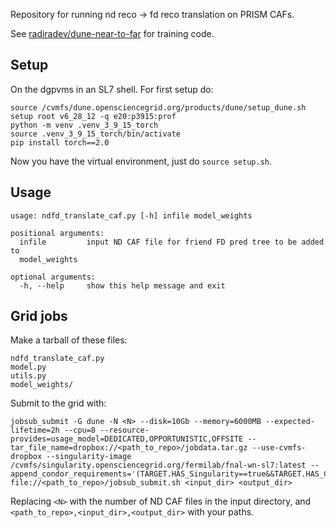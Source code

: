 Repository for running nd reco -> fd reco translation on PRISM CAFs.

See [radiradev/dune-near-to-far](https://github.com/radiradev/dune-near-to-far) for training code.

## Setup

On the dgpvms in an SL7 shell. For first setup do:
```
source /cvmfs/dune.opensciencegrid.org/products/dune/setup_dune.sh
setup root v6_28_12 -q e20:p3915:prof
python -m venv .venv_3_9_15_torch
source .venv_3_9_15_torch/bin/activate
pip install torch==2.0
```

Now you have the virtual environment, just do `source setup.sh`.

## Usage

```
usage: ndfd_translate_caf.py [-h] infile model_weights

positional arguments:
  infile         input ND CAF file for friend FD pred tree to be added to
  model_weights

optional arguments:
  -h, --help     show this help message and exit
```

## Grid jobs

Make a tarball of these files:
```
ndfd_translate_caf.py
model.py
utils.py
model_weights/
```

Submit to the grid with:
```
jobsub_submit -G dune -N <N> --disk=10Gb --memory=6000MB --expected-lifetime=2h --cpu=8 --resource-provides=usage_model=DEDICATED,OPPORTUNISTIC,OFFSITE --tar_file_name=dropbox://<path_to_repo>/jobdata.tar.gz --use-cvmfs-dropbox --singularity-image /cvmfs/singularity.opensciencegrid.org/fermilab/fnal-wn-sl7:latest --append_condor_requirements='(TARGET.HAS_Singularity==true&&TARGET.HAS_CVMFS_dune_opensciencegrid_org==true&&TARGET.HAS_CVMFS_larsoft_opensciencegrid_org==true&&TARGET.CVMFS_dune_opensciencegrid_org_REVISION>=1105&&TARGET.HAS_CVMFS_fifeuser1_opensciencegrid_org==true&&TARGET.HAS_CVMFS_fifeuser2_opensciencegrid_org==true&&TARGET.HAS_CVMFS_fifeuser3_opensciencegrid_org==true&&TARGET.HAS_CVMFS_fifeuser4_opensciencegrid_org==true)' file://<path_to_repo>/jobsub_submit.sh <input_dir> <output_dir>
```
Replacing `<N>` with the number of ND CAF files in the input directory, and `<path_to_repo>,<input_dir>,<output_dir>` with your paths.
